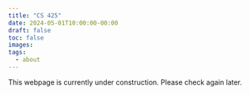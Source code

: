 ```yaml
---
title: "CS 425"
date: 2024-05-01T10:00:00-00:00
draft: false
toc: false
images:
tags:
  - about
---
```


This webpage is currently under construction. Please check again later.
